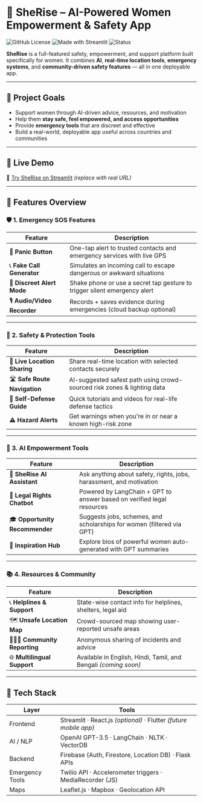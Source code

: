 
# 💜 SheRise – AI-Powered Women Empowerment & Safety App

![GitHub License](https://img.shields.io/github/license/asifa1510/sherise)
![Made with Streamlit](https://img.shields.io/badge/Made%20with-Streamlit-orange)
![Status](https://img.shields.io/badge/status-beta-brightgreen)

**SheRise** is a full-featured safety, empowerment, and support platform built specifically for women. It combines **AI**, **real-time location tools**, **emergency systems**, and **community-driven safety features** — all in one deployable app.

---

## 🎯 Project Goals

- Support women through AI-driven advice, resources, and motivation
- Help them **stay safe, feel empowered, and access opportunities**
- Provide **emergency tools** that are discreet and effective
- Build a real-world, deployable app useful across countries and communities

---

## 🚀 Live Demo

🔗 [Try SheRise on Streamlit](https://sherise.streamlit.app) *(replace with real URL)*

---

## 🧠 Features Overview

### 🛡️ 1. **Emergency SOS Features**

| Feature | Description |
|--------|-------------|
| 🔴 **Panic Button** | One-tap alert to trusted contacts and emergency services with live GPS |
| 📞 **Fake Call Generator** | Simulates an incoming call to escape dangerous or awkward situations |
| 🤫 **Discreet Alert Mode** | Shake phone or use a secret tap gesture to trigger silent emergency alert |
| 🎙️ **Audio/Video Recorder** | Records + saves evidence during emergencies (cloud backup optional) |

---

### 🧰 2. **Safety & Protection Tools**

| Feature | Description |
|--------|-------------|
| 📍 **Live Location Sharing** | Share real-time location with selected contacts securely |
| 🛣️ **Safe Route Navigation** | AI-suggested safest path using crowd-sourced risk zones & lighting data |
| 🥋 **Self-Defense Guide** | Quick tutorials and videos for real-life defense tactics |
| ⚠️ **Hazard Alerts** | Get warnings when you're in or near a known high-risk zone |

---

### 🤖 3. **AI Empowerment Tools**

| Feature | Description |
|--------|-------------|
| 💬 **SheRise AI Assistant** | Ask anything about safety, rights, jobs, harassment, and motivation |
| 🧠 **Legal Rights Chatbot** | Powered by LangChain + GPT to answer based on verified legal resources |
| 🎓 **Opportunity Recommender** | Suggests jobs, schemes, and scholarships for women (filtered via GPT) |
| 🌟 **Inspiration Hub** | Explore bios of powerful women auto-generated with GPT summaries |

---

### 📚 4. **Resources & Community**

| Feature | Description |
|--------|-------------|
| 📞 **Helplines & Support** | State-wise contact info for helplines, shelters, legal aid |
| 🗺️ **Unsafe Location Map** | Crowd-sourced map showing user-reported unsafe areas |
| 🧑‍🤝‍🧑 **Community Reporting** | Anonymous sharing of incidents and advice |
| 🌐 **Multilingual Support** | Available in English, Hindi, Tamil, and Bengali *(coming soon)*

---

## 🧪 Tech Stack

| Layer | Tools |
|------|-------|
| Frontend | Streamlit · React.js *(optional)* · Flutter *(future mobile app)* |
| AI / NLP | OpenAI GPT-3.5 · LangChain · NLTK · VectorDB |
| Backend | Firebase (Auth, Firestore, Location DB) · Flask APIs |
| Emergency Tools | Twilio API · Accelerometer triggers · MediaRecorder (JS) |
| Maps | Leaflet.js · Mapbox · Geolocation API |


